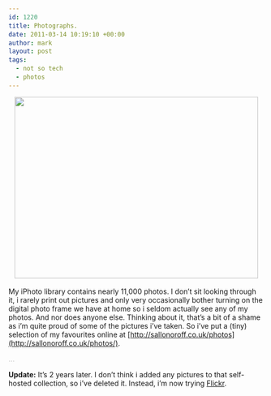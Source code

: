 ```yaml
---
id: 1220
title: Photographs.
date: 2011-03-14 10:19:10 +00:00
author: mark
layout: post
tags:
  - not so tech
  - photos
---
```

<p style="text-align: center;">
  <img class="aligncenter size-full wp-image-1221" title="A sunset." alt="" src="/images/fromwp/2011/03/IMG_0545.jpg" width="480" height="358" srcset="/images/fromwp/2011/03/IMG_0545.jpg 800w, /images/fromwp/2011/03/IMG_0545-300x223.jpg 300w" sizes="(max-width: 480px) 100vw, 480px" />
</p>

My iPhoto library contains nearly 11,000 photos. I don&#8217;t sit looking through it, i rarely print out pictures and only very occasionally bother turning on the digital photo frame we have at home so i seldom actually see any of my photos. And nor does anyone else. Thinking about it, that&#8217;s a bit of a shame as i&#8217;m quite proud of some of the pictures i&#8217;ve taken. So i&#8217;ve put a (tiny) selection of my favourites online at [http://sallonoroff.co.uk/photos](http://sallonoroff.co.uk/photos/).

<span style="color: #c0c0c0;">&#8230;</span>

**Update:** It&#8217;s 2 years later. I don&#8217;t think i added any pictures to that self-hosted collection, so i&#8217;ve deleted it. Instead, i&#8217;m now trying [Flickr](http://www.flickr.com/photos/sallonoroff).